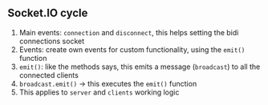 ## Socket.IO cycle

  1. Main events: `connection` and `disconnect`, this helps setting the bidi connections socket
  2. Events: create own events for custom functionality, using the `emit()` function
  3. `emit()`: like the methods says, this emits a message (`broadcast`) to all the connected clients
  4. `broadcast.emit()` -> this executes the `emit()` function
  5. This applies to `server` and `clients` working logic
